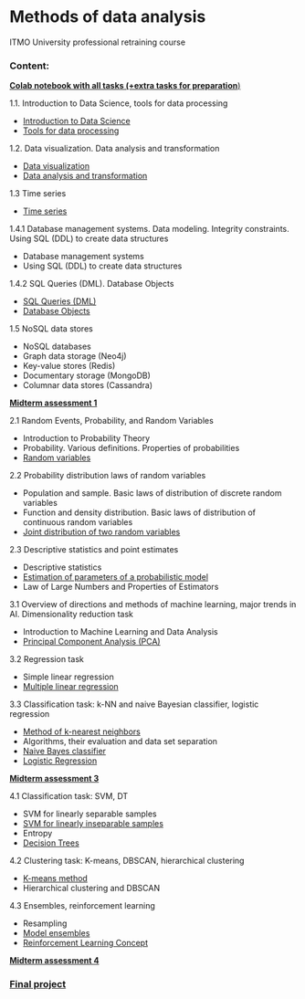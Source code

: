 # Methods of data analysis
ITMO University professional retraining course

### Content:
[**Colab notebook with all tasks (+extra tasks for preparation**)](https://colab.research.google.com/drive/1Oo8CtfLt8oXXyIIMAQvd4DTBBO25am8m?usp=sharing)

1.1. Introduction to Data Science, tools for data processing
  - [Introduction to Data Science](1-1-intro&tools/1-1-1-intro/bt-1-1-1.xlsx)
  - [Tools for data processing](1-1-intro&tools/1-1-2-tools/bt-1-1-2.xlsx)

1.2. Data visualization. Data analysis and transformation
  - [Data visualization](1-2-visualization&analysis/1-2-1-visualization)
  - [Data analysis and transformation](1-2-visualization&analysis/1-2-2-analysis/bt-1-2-2.ipynb)

1.3 Time series
  - [Time series](1-3-time_series/bt-1-3.ipynb)

1.4.1 Database management systems. Data modeling. Integrity constraints. Using SQL (DDL) to create data structures
  - Database management systems
  - Using SQL (DDL) to create data structures

1.4.2 SQL Queries (DML). Database Objects
  - [SQL Queries (DML)](1-4-sql/1-4-2-1)
  - [Database Objects](1-4-sql/1-4-2-2)

1.5 NoSQL data stores
  - NoSQL databases
  - Graph data storage (Neo4j)
  - Key-value stores (Redis)
  - Documentary storage (MongoDB)
  - Columnar data stores (Cassandra)

[**Midterm assessment 1**](1-assessment)

2.1 Random Events, Probability, and Random Variables
  - Introduction to Probability Theory
  - Probability. Various definitions. Properties of probabilities
  - [Random variables](2-1-random&probability/bt-2-1.ipynb)

2.2 Probability distribution laws of random variables
  - Population and sample. Basic laws of distribution of discrete random variables
  - Function and density distribution. Basic laws of distribution of continuous random variables
  - [Joint distribution of two random variables](2-2-random-distribution/bt-2-2.ipynb)

2.3 Descriptive statistics and point estimates
  - Descriptive statistics
  - [Estimation of parameters of a probabilistic model](2-3-descriptive-stats&estimates)
  - Law of Large Numbers and Properties of Estimators

3.1 Overview of directions and methods of machine learning, major trends in AI. Dimensionality reduction task
  - Introduction to Machine Learning and Data Analysis
  - [Principal Component Analysis (PCA)](3-1-dimensionality-reduction)

3.2 Regression task
  - Simple linear regression
  - [Multiple linear regression](3-2-regression)

3.3 Classification task: k-NN and naive Bayesian classifier, logistic regression
  - [Method of k-nearest neighbors](3-3-classification/k-nn)
  - Algorithms, their evaluation and data set separation
  - [Naive Bayes classifier](3-3-classification/naive-bayes/bt-3-3-2.xlsx)
  - [Logistic Regression](3-3-classification/logistic-regression/bt-3-3-3.ipynb)

[**Midterm assessment 3**](3-assessment/bt-assessment-3.ipynb)

4.1 Classification task: SVM, DT
  - SVM for linearly separable samples
  - [SVM for linearly inseparable samples](4-1-svm&decision-tree/4-1-1-svm/bt-4-1-1.ipynb)
  - Entropy
  - [Decision Trees](4-1-svm&decision-tree/4-1-2-decision-tree/bt-4-1-2.ipynb)

4.2 Clustering task: K-means, DBSCAN, hierarchical clustering
  - [K-means method](4-2-clustering)
  - Hierarchical clustering and DBSCAN

4.3 Ensembles, reinforcement learning
  - Resampling
  - [Model ensembles](4-3-ensemble&reinforcement-learning/4-3-1-ensemble/bt-4-3-1.ipynb)
  - [Reinforcement Learning Concept](4-3-ensemble&reinforcement-learning/4-3-2-reinforcement-learning)

[**Midterm assessment 4**](4-assessment)

### [Final project](https://github.com/ooggaboog/weather-classification-ml)
